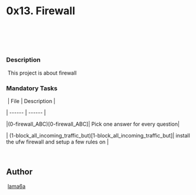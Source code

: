 # 0x13. Firewall
​
## 
​
### Description
​
This project is about firewall
​
### Mandatory Tasks
​
| File | Description |

| ------ | ------ |

|(0-firewall_ABC)[0-firewall_ABC]| Pick one answer for every question|

| (1-block_all_incoming_traffic_but)[1-block_all_incoming_traffic_but]|
  install the ufw firewall and setup a few rules on  |

​
## Author
​
[lama6a](lama6a)
